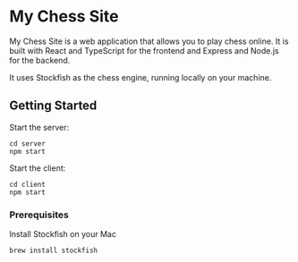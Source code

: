 # My Chess Site

My Chess Site is a web application that allows you to play chess online.
It is built with React and TypeScript for the frontend and Express and 
Node.js for the backend.

It uses Stockfish as the chess engine, running locally on your machine.

## Getting Started

Start the server:

    cd server
    npm start

Start the client:

    cd client
    npm start

### Prerequisites

Install Stockfish on your Mac

    brew install stockfish
    
